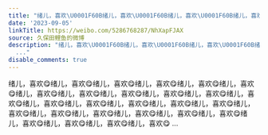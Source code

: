 ```yaml
---
title: "绪儿，喜欢\U0001F60B绪儿，喜欢\U0001F60B绪儿，喜欢\U0001F60B绪儿，喜欢\U0001F60B绪儿，喜欢\U0001F60B绪儿，喜欢\U0001F60B绪儿，喜欢\U0001F60B绪儿，喜欢\U0001F60B绪儿，喜欢\U0001F60B绪儿，喜欢\U0001F60B绪儿，喜欢..."
date: '2023-09-05'
linkTitle: https://weibo.com/5286768287/NhXapFJAX
source: 久保田鲤鱼的微博
description: "绪儿，喜欢\U0001F60B绪儿，喜欢\U0001F60B绪儿，喜欢\U0001F60B绪儿，喜欢\U0001F60B绪儿，喜欢\U0001F60B绪儿，喜欢\U0001F60B绪儿，喜欢\U0001F60B绪儿，喜欢\U0001F60B绪儿，喜欢\U0001F60B绪儿，喜欢\U0001F60B绪儿，喜欢\U0001F60B绪儿，喜欢\U0001F60B绪儿，喜欢\U0001F60B绪儿，喜欢\U0001F60B绪儿，喜欢\U0001F60B绪儿，喜欢\U0001F60B绪儿，喜欢\U0001F60B绪儿，喜欢\U0001F60B绪儿，喜欢\U0001F60B绪儿，喜欢\U0001F60B绪儿，喜欢\U0001F60B绪儿，喜欢\U0001F60B绪儿，喜欢\U0001F60B绪儿，喜欢\U0001F60B绪儿，喜欢\U0001F60B绪儿，喜欢\U0001F60B绪儿，喜欢\U0001F60B
  ..."
disable_comments: true
---
```

绪儿，喜欢😋绪儿，喜欢😋绪儿，喜欢😋绪儿，喜欢😋绪儿，喜欢😋绪儿，喜欢😋绪儿，喜欢😋绪儿，喜欢😋绪儿，喜欢😋绪儿，喜欢😋绪儿，喜欢😋绪儿，喜欢😋绪儿，喜欢😋绪儿，喜欢😋绪儿，喜欢😋绪儿，喜欢😋绪儿，喜欢😋绪儿，喜欢😋绪儿，喜欢😋绪儿，喜欢😋绪儿，喜欢😋绪儿，喜欢😋绪儿，喜欢😋绪儿，喜欢😋绪儿，喜欢😋绪儿，喜欢😋绪儿，喜欢😋 ...